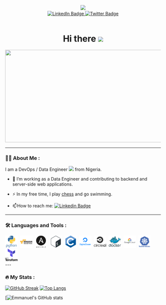 <div id="header" align="center">
  <img src="https://media.giphy.com/media/M9gbBd9nbDrOTu1Mqx/giphy.gif" width="120"/>
  <div id="badges">
  <a href="https://linkedin.com/in/emmanuel-fasogba-50b515187/">
  <img src="https://img.shields.io/badge/LinkedIn-black?style=for-the-badge&logo=linkedin&logoColor=white" alt="LinkedIn Badge"/>
    </a>
    <a href="https://twitter.com/tz_emiwest">
      <img src="https://img.shields.io/badge/Twitter-blue?style=for-the-badge&logo=twitter&logoColor=white" alt="Twitter Badge"/>
    </a>
  </div>
  <img src="https://komarev.com/ghpvc/?username=fashemma007&style=plastic&color=blueviolet" alt=""/>
  <h1>
    Hi there
    <img src="https://media.giphy.com/media/hvRJCLFzcasrR4ia7z/giphy.gif" width="40px"/>
  </h1>
</div>
<div align="center">
  <img src="https://media.giphy.com/media/dWesBcTLavkZuG35MI/giphy.gif" width="600" height="300"/>
</div>

---

### :man_technologist: About Me :
I am a DevOps / Data Engineer <img src="https://media.giphy.com/media/WUlplcMpOCEmTGBtBW/giphy.gif" width="30"> from Nigeria.
- :telescope: I’m working as a Data Engineer and contributing to backend and server-side web applications.

- :zap: In my free time, I play [chess](https://www.chess.com/member/foe_007) and go swimming.

- :mailbox:How to reach me: [![Linkedin Badge](https://img.shields.io/badge/-LinkedIn-blue?style=flat&logo=Linkedin&logoColor=white)](https://linkedin.com/in/emmanuel-fasogba-50b515187)

---
### :hammer_and_wrench: Languages and Tools :
<div>
  <img src="https://github.com/devicons/devicon/blob/master/icons/python/python-original-wordmark.svg" title="Python" alt="" width="40" height="40"/>&nbsp;
  <img src="https://github.com/devicons/devicon/blob/master/icons/amazonwebservices/amazonwebservices-original-wordmark.svg" title="AWS" alt="" width="40" height="40"/>&nbsp;
  <img src="https://github.com/devicons/devicon/blob/master/icons/ansible/ansible-original-wordmark.svg" title="Ansible" alt="" width="40" height="40"/>&nbsp;
  <img src="https://github.com/devicons/devicon/blob/master/icons/bash/bash-original.svg" title="Bash" alt="" width="40" height="40"/>&nbsp;
  <img src="https://github.com/devicons/devicon/blob/master/icons/c/c-original.svg" title="C" alt="" width="40" height="40"/>&nbsp;
  <img src="https://github.com/devicons/devicon/blob/master/icons/digitalocean/digitalocean-original-wordmark.svg" title="" alt="" width="40" height="40"/>&nbsp;
  <img src="https://github.com/devicons/devicon/blob/master/icons/circleci/circleci-plain-wordmark.svg" title="" alt="" width="40" height="40"/>&nbsp;
  <img src="https://github.com/devicons/devicon/blob/master/icons/docker/docker-original-wordmark.svg" title="" alt="" width="40" height="40"/>&nbsp;
  <img src="https://github.com/devicons/devicon/blob/master/icons/googlecloud/googlecloud-original-wordmark.svg" title="" alt="" width="40" height="40"/>&nbsp;
  <img src="https://github.com/devicons/devicon/blob/master/icons/kubernetes/kubernetes-plain-wordmark.svg" title="" alt="" width="40" height="40"/>&nbsp;
  <img src="https://github.com/devicons/devicon/blob/master/icons/terraform/terraform-original-wordmark.svg" title="" alt="" width="40" height="40"/>&nbsp;
  <!-- <img src="" title="" alt="" width="40" height="40"/>&nbsp;
  <img src="" title="" alt="" width="40" height="40"/>&nbsp; -->
</div>
---

### :fire: My Stats :
[![GitHub Streak](http://github-readme-streak-stats.herokuapp.com?user=fashemma007&theme=dark&background=000000)](https://git.io/streak-stats)
[![Top Langs](https://github-readme-stats.vercel.app/api/top-langs/?username=fashemma007&layout=compact&theme=vision-friendly-dark)](https://github.com/anuraghazra/github-readme-stats)

[![Emmanuel's GitHub stats](https://github-readme-stats.vercel.app/api?username=fashemma007&show_icons=true&theme=radical)
